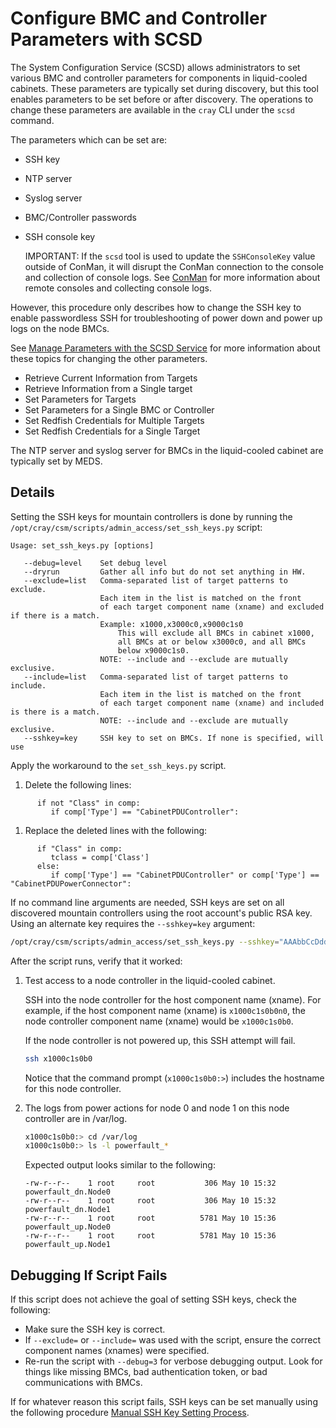 # Configure BMC and Controller Parameters with SCSD

The System Configuration Service (SCSD) allows administrators to set various BMC and controller parameters for
components in liquid-cooled cabinets. These parameters are typically set during discovery, but this
tool enables parameters to be set before or after discovery. The operations to change these parameters
are available in the `cray` CLI under the `scsd` command.

The parameters which can be set are:

* SSH key
* NTP server
* Syslog server
* BMC/Controller passwords
* SSH console key

   IMPORTANT: If the `scsd` tool is used to update the `SSHConsoleKey` value outside of ConMan, it will
   disrupt the ConMan connection to the console and collection of console logs. See [ConMan](../conman/ConMan.md)
   for more information about remote consoles and collecting console logs.

However, this procedure only describes how to change the SSH key to enable passwordless SSH for
troubleshooting of power down and power up logs on the node BMCs.

See [Manage Parameters with the SCSD Service](Manage_Parameters_with_the_scsd_Service.md)
for more information about these topics for changing the other parameters.

* Retrieve Current Information from Targets
* Retrieve Information from a Single target
* Set Parameters for Targets
* Set Parameters for a Single BMC or Controller
* Set Redfish Credentials for Multiple Targets
* Set Redfish Credentials for a Single Target

The NTP server and syslog server for BMCs in the liquid-cooled cabinet are typically set by MEDS.

## Details

Setting the SSH keys for mountain controllers is done by running the `/opt/cray/csm/scripts/admin_access/set_ssh_keys.py` script:

```text
Usage: set_ssh_keys.py [options]

   --debug=level    Set debug level
   --dryrun         Gather all info but do not set anything in HW.
   --exclude=list   Comma-separated list of target patterns to exclude.
                    Each item in the list is matched on the front
                    of each target component name (xname) and excluded if there is a match.
                    Example: x1000,x3000c0,x9000c1s0
                        This will exclude all BMCs in cabinet x1000,
                        all BMCs at or below x3000c0, and all BMCs
                        below x9000c1s0.
                    NOTE: --include and --exclude are mutually exclusive.
   --include=list   Comma-separated list of target patterns to include.
                    Each item in the list is matched on the front
                    of each target component name (xname) and included is there is a match.
                    NOTE: --include and --exclude are mutually exclusive.
   --sshkey=key     SSH key to set on BMCs. If none is specified, will use
```

Apply the workaround to the `set_ssh_keys.py` script.

1. Delete the following lines:

```text
      if not "Class" in comp:
         if comp['Type'] == "CabinetPDUController":
```

1. Replace the deleted lines with the following:

```text
      if "Class" in comp:
         tclass = comp['Class']
      else:
         if comp['Type'] == "CabinetPDUController" or comp['Type'] == "CabinetPDUPowerConnector":
```

If no command line arguments are needed, SSH keys are set on all discovered mountain controllers using the root account's public RSA key. Using an alternate key requires the `--sshkey=key` argument:

```bash
/opt/cray/csm/scripts/admin_access/set_ssh_keys.py --sshkey="AAAbbCcDddd...."
```

After the script runs, verify that it worked:

1. Test access to a node controller in the liquid-cooled cabinet.

   SSH into the node controller for the host component name (xname). For example, if the host component name (xname) is `x1000c1s0b0n0`, the
   node controller component name (xname) would be `x1000c1s0b0`.

   If the node controller is not powered up, this SSH attempt will fail.

   ```bash
   ssh x1000c1s0b0
   ```

   Notice that the command prompt (`x1000c1s0b0:>`) includes the hostname for this node controller.

1. The logs from power actions for node 0 and node 1 on this node controller are in /var/log.

   ```bash
   x1000c1s0b0:> cd /var/log
   x1000c1s0b0:> ls -l powerfault_*
   ```

   Expected output looks similar to the following:

   ```text
   -rw-r--r--    1 root     root           306 May 10 15:32 powerfault_dn.Node0
   -rw-r--r--    1 root     root           306 May 10 15:32 powerfault_dn.Node1
   -rw-r--r--    1 root     root          5781 May 10 15:36 powerfault_up.Node0
   -rw-r--r--    1 root     root          5781 May 10 15:36 powerfault_up.Node1
   ```

## Debugging If Script Fails

If this script does not achieve the goal of setting SSH keys, check the following:

* Make sure the SSH key is correct.
* If `--exclude=` or `--include=` was used with the script, ensure the correct component names (xnames) were specified.
* Re-run the script with `--debug=3` for verbose debugging output. Look for things like missing BMCs, bad authentication token, or bad communications with BMCs.

If for whatever reason this script fails, SSH keys can be set manually using the following procedure [Manual SSH Key Setting Process](../../troubleshooting/BMC_SSH_key_manual_fixup.md).
